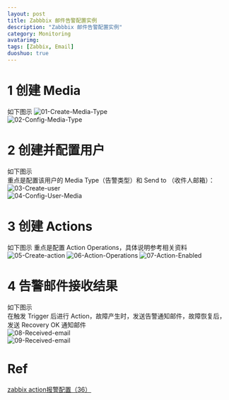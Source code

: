 ```yaml
---
layout: post
title: Zabbbix 邮件告警配置实例
description: "Zabbbix 邮件告警配置实例"
category: Monitoring
avatarimg: 
tags: [Zabbix, Email]
duoshuo: true
---
```



# 1 创建 Media
如下图示
![01-Create-Media-Type](https://raw.githubusercontent.com/JaminZhang/jaminzhang.github.io/master/images/Zabbix/Zabbix-Email-Notification-01-Create-Media-Type.png
)  
![02-Config-Media-Type](https://raw.githubusercontent.com/JaminZhang/jaminzhang.github.io/master/images/Zabbix/Zabbix-Email-Notification-02-Config-Media-Type.png)  


# 2 创建并配置用户
如下图示  
重点是配置该用户的 Media Type（告警类型）和 Send to （收件人邮箱）：
![03-Create-user](https://raw.githubusercontent.com/JaminZhang/jaminzhang.github.io/master/images/Zabbix/Zabbix-Email-Notification-03-Create-user.png)  
![04-Config-User-Media](https://raw.githubusercontent.com/JaminZhang/jaminzhang.github.io/master/images/Zabbix/Zabbix-Email-Notification-04-Config-User-Media.png) 


# 3 创建 Actions
如下图示
重点是配置 Action Operations，具体说明参考相关资料
![05-Create-action](https://raw.githubusercontent.com/JaminZhang/jaminzhang.github.io/master/images/Zabbix/Zabbix-Email-Notification-05-Create-action.png) 
![06-Action-Operations](https://raw.githubusercontent.com/JaminZhang/jaminzhang.github.io/master/images/Zabbix/Zabbix-Email-Notification-06-Action-Operations.png) 
![07-Action-Enabled](https://raw.githubusercontent.com/JaminZhang/jaminzhang.github.io/master/images/Zabbix/Zabbix-Email-Notification-07-Action-Enabled.png) 


# 4 告警邮件接收结果
如下图示  
在触发 Trigger 后进行 Action，故障产生时，发送告警通知邮件，故障恢复后，发送 Recovery OK 通知邮件  
![08-Received-email](https://raw.githubusercontent.com/JaminZhang/jaminzhang.github.io/master/images/Zabbix/Zabbix-Email-Notification-08-Received-email.png)  
![09-Received-email](https://raw.githubusercontent.com/JaminZhang/jaminzhang.github.io/master/images/Zabbix/Zabbix-Email-Notification-09-Received-email.png)  


# Ref
[zabbix action报警配置（36）](http://www.ttlsa.com/zabbix/zabbix-actions/)   
